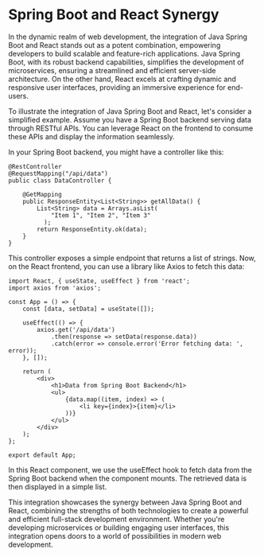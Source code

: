 # Spring Boot and React Synergy

In the dynamic realm of web development, the integration of Java Spring Boot and React stands out as a potent combination, empowering developers to build scalable and feature-rich applications. Java Spring Boot, with its robust backend capabilities, simplifies the development of microservices, ensuring a streamlined and efficient server-side architecture. On the other hand, React excels at crafting dynamic and responsive user interfaces, providing an immersive experience for end-users.

To illustrate the integration of Java Spring Boot and React, let's consider a simplified example. Assume you have a Spring Boot backend serving data through RESTful APIs. You can leverage React on the frontend to consume these APIs and display the information seamlessly.

In your Spring Boot backend, you might have a controller like this:

```
@RestController
@RequestMapping("/api/data")
public class DataController {

    @GetMapping
    public ResponseEntity<List<String>> getAllData() {
        List<String> data = Arrays.asList(
            "Item 1", "Item 2", "Item 3"
          );
        return ResponseEntity.ok(data);
    }
}
```

This controller exposes a simple endpoint that returns a list of strings. Now, on the React frontend, you can use a library like Axios to fetch this data:

```
import React, { useState, useEffect } from 'react';
import axios from 'axios';

const App = () => {
    const [data, setData] = useState([]);

    useEffect(() => {
        axios.get('/api/data')
            .then(response => setData(response.data))
            .catch(error => console.error('Error fetching data: ', error));
    }, []);

    return (
        <div>
            <h1>Data from Spring Boot Backend</h1>
            <ul>
                {data.map((item, index) => (
                    <li key={index}>{item}</li>
                ))}
            </ul>
        </div>
    );
};

export default App;
```
In this React component, we use the useEffect hook to fetch data from the Spring Boot backend when the component mounts. The retrieved data is then displayed in a simple list.

This integration showcases the synergy between Java Spring Boot and React, combining the strengths of both technologies to create a powerful and efficient full-stack development environment. Whether you're developing microservices or building engaging user interfaces, this integration opens doors to a world of possibilities in modern web development.

